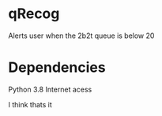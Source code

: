 # qRecog
Alerts user when the 2b2t queue is below 20


# Dependencies

Python 3.8
Internet acess

I think thats it

